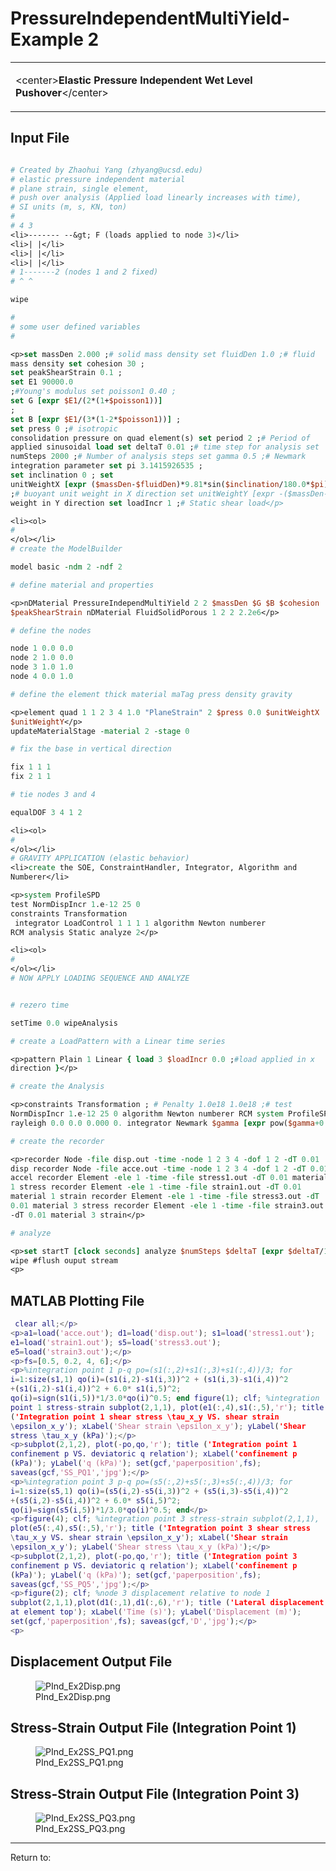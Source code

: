 # PressureIndependentMultiYield-Example 2

<table>
<tbody>
<tr class="odd">
<td><p>&lt;center&gt;<strong>Elastic Pressure Independent Wet Level
Pushover</strong>&lt;/center&gt;</p></td>
</tr>
</tbody>
</table>
<h2 id="input_file">Input File</h2>

```tcl

# Created by Zhaohui Yang (zhyang@ucsd.edu)
# elastic pressure independent material
# plane strain, single element,
# push over analysis (Applied load linearly increases with time),
# SI units (m, s, KN, ton)
# 
# 4 3
<li>------- --&gt; F (loads applied to node 3)</li>
<li>| |</li>
<li>| |</li>
<li>| |</li>
# 1-------2 (nodes 1 and 2 fixed)
# ^ ^

wipe

# 
# some user defined variables
# 

<p>set massDen 2.000 ;# solid mass density set fluidDen 1.0 ;# fluid
mass density set cohesion 30 ;
set peakShearStrain 0.1 ;
set E1 90000.0
;#Young's modulus set poisson1 0.40 ;
set G [expr $E1/(2*(1+$poisson1))]
;
set B [expr $E1/(3*(1-2*$poisson1))] ;
set press 0 ;# isotropic
consolidation pressure on quad element(s) set period 2 ;# Period of
applied sinusoidal load set deltaT 0.01 ;# time step for analysis set
numSteps 2000 ;# Number of analysis steps set gamma 0.5 ;# Newmark
integration parameter set pi 3.1415926535 ;
set inclination 0 ; set
unitWeightX [expr ($massDen-$fluidDen)*9.81*sin($inclination/180.0*$pi)]
;# buoyant unit weight in X direction set unitWeightY [expr -($massDen-$fluidDen)*9.81*cos($inclination/180.0*$pi)] ;# buoyant unit
weight in Y direction set loadIncr 1 ;# Static shear load</p>

<li><ol>
# 
</ol></li>
# create the ModelBuilder

model basic -ndm 2 -ndf 2

# define material and properties

<p>nDMaterial PressureIndependMultiYield 2 2 $massDen $G $B $cohesion
$peakShearStrain nDMaterial FluidSolidPorous 1 2 2 2.2e6</p>

# define the nodes

node 1 0.0 0.0
node 2 1.0 0.0
node 3 1.0 1.0
node 4 0.0 1.0

# define the element thick material maTag press density gravity

<p>element quad 1 1 2 3 4 1.0 "PlaneStrain" 2 $press 0.0 $unitWeightX
$unitWeightY</p>
updateMaterialStage -material 2 -stage 0

# fix the base in vertical direction

fix 1 1 1
fix 2 1 1

# tie nodes 3 and 4

equalDOF 3 4 1 2

<li><ol>
# 
</ol></li>
# GRAVITY APPLICATION (elastic behavior)
<li>create the SOE, ConstraintHandler, Integrator, Algorithm and
Numberer</li>

<p>system ProfileSPD 
test NormDispIncr 1.e-12 25 0
constraints Transformation
 integrator LoadControl 1 1 1 1 algorithm Newton numberer
RCM analysis Static analyze 2</p>

<li><ol>
# 
</ol></li>
# NOW APPLY LOADING SEQUENCE AND ANALYZE


# rezero time

setTime 0.0 wipeAnalysis

# create a LoadPattern with a Linear time series

<p>pattern Plain 1 Linear { load 3 $loadIncr 0.0 ;#load applied in x
direction }</p>

# create the Analysis

<p>constraints Transformation ; # Penalty 1.0e18 1.0e18 ;# test
NormDispIncr 1.e-12 25 0 algorithm Newton numberer RCM system ProfileSPD
rayleigh 0.0 0.0 0.000 0. integrator Newmark $gamma [expr pow($gamma+0.5, 2)/4] analysis VariableTransient</p>

# create the recorder

<p>recorder Node -file disp.out -time -node 1 2 3 4 -dof 1 2 -dT 0.01
disp recorder Node -file acce.out -time -node 1 2 3 4 -dof 1 2 -dT 0.01
accel recorder Element -ele 1 -time -file stress1.out -dT 0.01 material
1 stress recorder Element -ele 1 -time -file strain1.out -dT 0.01
material 1 strain recorder Element -ele 1 -time -file stress3.out -dT
0.01 material 3 stress recorder Element -ele 1 -time -file strain3.out
-dT 0.01 material 3 strain</p>

# analyze

<p>set startT [clock seconds] analyze $numSteps $deltaT [expr $deltaT/100] $deltaT 10 set endT [clock seconds] puts "Execution time: [expr $endT-$startT] seconds."</p>
wipe #flush ouput stream
<p>
```

<h2 id="matlab_plotting_file">MATLAB Plotting File</h2>

```matlab
 clear all;</p>
<p>a1=load('acce.out'); d1=load('disp.out'); s1=load('stress1.out');
e1=load('strain1.out'); s5=load('stress3.out');
e5=load('strain3.out');</p>
<p>fs=[0.5, 0.2, 4, 6];</p>
<p>%integration point 1 p-q po=(s1(:,2)+s1(:,3)+s1(:,4))/3; for
i=1:size(s1,1) qo(i)=(s1(i,2)-s1(i,3))^2 + (s1(i,3)-s1(i,4))^2
+(s1(i,2)-s1(i,4))^2 + 6.0* s1(i,5)^2;
qo(i)=sign(s1(i,5))*1/3.0*qo(i)^0.5; end figure(1); clf; %integration
point 1 stress-strain subplot(2,1,1), plot(e1(:,4),s1(:,5),'r'); title
('Integration point 1 shear stress \tau_x_y VS. shear strain
\epsilon_x_y'); xLabel('Shear strain \epsilon_x_y'); yLabel('Shear
stress \tau_x_y (kPa)');</p>
<p>subplot(2,1,2), plot(-po,qo,'r'); title ('Integration point 1
confinement p VS. deviatoric q relation'); xLabel('confinement p
(kPa)'); yLabel('q (kPa)'); set(gcf,'paperposition',fs);
saveas(gcf,'SS_PQ1','jpg');</p>
<p>%integration point 3 p-q po=(s5(:,2)+s5(:,3)+s5(:,4))/3; for
i=1:size(s5,1) qo(i)=(s5(i,2)-s5(i,3))^2 + (s5(i,3)-s5(i,4))^2
+(s5(i,2)-s5(i,4))^2 + 6.0* s5(i,5)^2;
qo(i)=sign(s5(i,5))*1/3.0*qo(i)^0.5; end</p>
<p>figure(4); clf; %integration point 3 stress-strain subplot(2,1,1),
plot(e5(:,4),s5(:,5),'r'); title ('Integration point 3 shear stress
\tau_x_y VS. shear strain \epsilon_x_y'); xLabel('Shear strain
\epsilon_x_y'); yLabel('Shear stress \tau_x_y (kPa)');</p>
<p>subplot(2,1,2), plot(-po,qo,'r'); title ('Integration point 3
confinement p VS. deviatoric q relation'); xLabel('confinement p
(kPa)'); yLabel('q (kPa)'); set(gcf,'paperposition',fs);
saveas(gcf,'SS_PQ5','jpg');</p>
<p>figure(2); clf; %node 3 displacement relative to node 1
subplot(2,1,1),plot(d1(:,1),d1(:,6),'r'); title ('Lateral displacement
at element top'); xLabel('Time (s)'); yLabel('Displacement (m)');
set(gcf,'paperposition',fs); saveas(gcf,'D','jpg');</p>
<p>
```

<h2 id="displacement_output_file">Displacement Output File</h2>
<figure>
<img src="/OpenSeesRT/contrib/static/PInd_Ex2Disp.png" title="PInd_Ex2Disp.png"
alt="PInd_Ex2Disp.png" />
<figcaption aria-hidden="true">PInd_Ex2Disp.png</figcaption>
</figure>
<h2 id="stress_strain_output_file_integration_point_1">Stress-Strain
Output File (Integration Point 1)</h2>
<figure>
<img src="/OpenSeesRT/contrib/static/PInd_Ex2SS_PQ1.png" title="PInd_Ex2SS_PQ1.png"
alt="PInd_Ex2SS_PQ1.png" />
<figcaption aria-hidden="true">PInd_Ex2SS_PQ1.png</figcaption>
</figure>
<h2 id="stress_strain_output_file_integration_point_3">Stress-Strain
Output File (Integration Point 3)</h2>
<figure>
<img src="/OpenSeesRT/contrib/static/PInd_Ex2SS_PQ3.png" title="PInd_Ex2SS_PQ3.png"
alt="PInd_Ex2SS_PQ3.png" />
<figcaption aria-hidden="true">PInd_Ex2SS_PQ3.png</figcaption>
</figure>
<hr />
Return to: 

